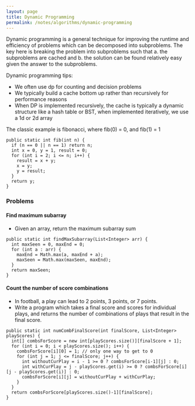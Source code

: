 ```yaml
---
layout: page
title: Dynamic Programming
permalink: /notes/algorithms/dynamic-programming
---
```


Dynamic programming is a general technique for improving the runtime and efficiency of problems which can be decomposed into subproblems. The key here is breaking the problem into subproblems such that a. the subproblems are cached and b. the solution can be found relatively easy given the answer to the subproblems. 

Dynamic programming tips:
* We often use dp for counting and decision problems
* We typically build a cache bottom up rather than recursively for performance reasons
* When DP is implemented recursively, the cache is typically a dynamic structure like a hash table or BST, when implemented iteratively, we use a 1d or 2d array

The classic example is fibonacci, where fib(0) = 0, and fib(1) = 1

```
public static int fib(int n) {
  if (n == 0 || n == 1) return n;
  int x = 0, y = 1, result = 0;
  for (int i = 2; i <= n; i++) {
    result = x + y;
    x = y;
    y = result;
  }
  return y;
}
```

### Problems

#### Find maximum subarray

* Given an array, return the maximum subarray sum

```
public static int findMaxSubarray(List<Integer> arr) {
  int maxSeen = 0, maxEnd = 0;
  for (int a : arr) {
    maxEnd = Math.max(a, maxEnd + a);
    maxSeen = Math.max(maxSeen, maxEnd);
  }
  return maxSeen;
}
```

#### Count the number of score combinations

* In football, a play can lead to 2 points, 3 points, or 7 points.
* Write a program which takes a final score and scores for individual plays, and returns the number of combinations of plays that result in the final score.

```
public static int numCombFinalScore(int finalScore, List<Integer> playScores) {
  int[] combsForScore = new int[playScores.size()][finalScore + 1];
  for (int i = 0; i < playScores.size(); i++) {
    combsForScore[i][0] = 1; // only one way to get to 0
    for (int j = 1; j <= finalScore; j++) {
      int withoutCurPlay = i - 1 >= 0 ? combsForScore[i-1][j] : 0;
      int withCurPlay = j - playScores.get(i) >= 0 ? combsForScore[i][j - playScores.get(i)] : 0;
      combsForScore[i][j] = withoutCurPlay + withCurPlay;
    }
  }
  return combsForScore[playScores.size()-1][finalScore];
}
```
